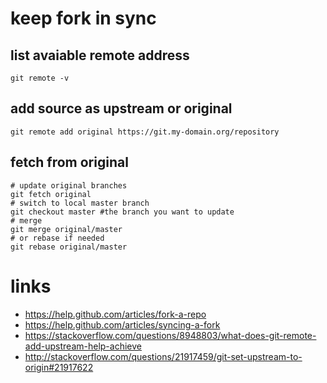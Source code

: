 # keep fork in sync

## list avaiable remote address

    git remote -v

## add source as upstream or original

    git remote add original https://git.my-domain.org/repository

## fetch from original

    # update original branches
    git fetch original
    # switch to local master branch
    git checkout master #the branch you want to update
    # merge
    git merge original/master
    # or rebase if needed
    git rebase original/master

# links

* https://help.github.com/articles/fork-a-repo
* https://help.github.com/articles/syncing-a-fork
* https://stackoverflow.com/questions/8948803/what-does-git-remote-add-upstream-help-achieve
* http://stackoverflow.com/questions/21917459/git-set-upstream-to-origin#21917622
